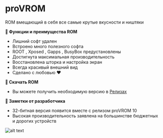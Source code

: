 # proVROM
ROM вмещающий в себя все самые крутые вкусности и ништяки

<p><strong>📓 Функции и преимущества ROM</strong></p>
<ul>
 <li>Лишний софт удален</li>
 <li>Встроено много полезного софта</li>
 <li>ROOT , Xposed , Gapps , BusyBox предустановлены</li>
 <li>Достигнута максимальная производительность</li>
 <li>Восстановлена шторка и настройка экран</li>
 <li>Всегда красивый внешний вид</li>
 <li>Сделано с любовью ❤</li>
</ul>
<p><strong>💾 Скачать ROM</strong></p>
<ul>
<li>Вы можете получить необходимую версию в <a href="https://github.com/mrfrost475/proVROM/releases">Релизах</a></li>
</ul>

<p><strong>📌 Заметки от разработчика</strong></p>
<ul>
 <li>32-битная версия появится вместе с релизом proVROM 10</li>
 <li>Высокая производительность заявлена на большинстве бюджетных и дорогих устройств</li>
</ul>


![alt text](screenshots/1.png "Описание будет тут")
